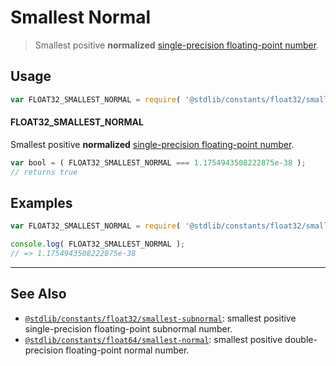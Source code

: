 <!--

@license Apache-2.0

Copyright (c) 2018 The Stdlib Authors.

Licensed under the Apache License, Version 2.0 (the "License");
you may not use this file except in compliance with the License.
You may obtain a copy of the License at

   http://www.apache.org/licenses/LICENSE-2.0

Unless required by applicable law or agreed to in writing, software
distributed under the License is distributed on an "AS IS" BASIS,
WITHOUT WARRANTIES OR CONDITIONS OF ANY KIND, either express or implied.
See the License for the specific language governing permissions and
limitations under the License.

-->

# Smallest Normal

> Smallest positive **normalized** [single-precision floating-point number][ieee754].

<section class="usage">

## Usage

```javascript
var FLOAT32_SMALLEST_NORMAL = require( '@stdlib/constants/float32/smallest-normal' );
```

#### FLOAT32_SMALLEST_NORMAL

Smallest positive **normalized** [single-precision floating-point number][ieee754].

```javascript
var bool = ( FLOAT32_SMALLEST_NORMAL === 1.1754943508222875e-38 );
// returns true
```

</section>

<!-- /.usage -->

<section class="examples">

## Examples

<!-- TODO: better example -->

<!-- eslint no-undef: "error" -->

```javascript
var FLOAT32_SMALLEST_NORMAL = require( '@stdlib/constants/float32/smallest-normal' );

console.log( FLOAT32_SMALLEST_NORMAL );
// => 1.1754943508222875e-38
```

</section>

<!-- /.examples -->

<!-- Section for related `stdlib` packages. Do not manually edit this section, as it is automatically populated. -->

<section class="related">

* * *

## See Also

-   [`@stdlib/constants/float32/smallest-subnormal`][@stdlib/constants/float32/smallest-subnormal]: smallest positive single-precision floating-point subnormal number.
-   [`@stdlib/constants/float64/smallest-normal`][@stdlib/constants/float64/smallest-normal]: smallest positive double-precision floating-point normal number.

</section>

<!-- /.related -->

<!-- Section for all links. Make sure to keep an empty line after the `section` element and another before the `/section` close. -->

<section class="links">

[ieee754]: http://en.wikipedia.org/wiki/IEEE_754-1985

<!-- <related-links> -->

[@stdlib/constants/float32/smallest-subnormal]: https://github.com/stdlib-js/stdlib/tree/develop/lib/node_modules/%40stdlib/constants/float32/smallest-subnormal

[@stdlib/constants/float64/smallest-normal]: https://github.com/stdlib-js/stdlib/tree/develop/lib/node_modules/%40stdlib/constants/float64/smallest-normal

<!-- </related-links> -->

</section>

<!-- /.links -->
